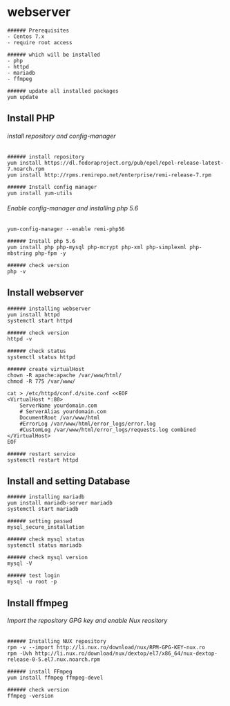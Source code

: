 # webserver

```
###### Prerequisites
- Centos 7.x
- require root access

###### which will be installed
- php 
- httpd 
- mariadb 
- ffmpeg

###### update all installed packages
yum update
```

## Install PHP
###### install repository and config-manager
```
###### install repository
yum install https://dl.fedoraproject.org/pub/epel/epel-release-latest-7.noarch.rpm
yum install http://rpms.remirepo.net/enterprise/remi-release-7.rpm

###### Install config manager
yum install yum-utils
```
###### Enable config-manager and installing php 5.6 
```
yum-config-manager --enable remi-php56

###### Install php 5.6
yum install php php-mysql php-mcrypt php-xml php-simplexml php-mbstring php-fpm -y

###### check version
php -v
```

## Install webserver
```
###### installing webserver
yum install httpd 
systemctl start httpd 

###### check version
httpd -v

###### check status 
systemctl status httpd

###### create virtualHost
chown -R apache:apache /var/www/html/
chmod -R 775 /var/www/

cat > /etc/httpd/conf.d/site.conf <<EOF
<VirtualHost *:80>
    ServerName yourdomain.com
    # ServerAlias yourdomain.com
    DocumentRoot /var/www/html
    #ErrorLog /var/www/html/error_logs/error.log
    #CustomLog /var/www/html/error_logs/requests.log combined
</VirtualHost>
EOF

###### restart service
systemctl restart httpd
```

## Install and setting Database
```
###### installing mariadb 
yum install mariadb-server mariadb
systemctl start mariadb

###### setting passwd 
mysql_secure_installation

###### check mysql status
systemctl status mariadb

###### check mysql version
mysql -V

###### test login
mysql -u root -p
```

## Install ffmpeg
###### Import the repository GPG key and enable Nux reository
```
###### Installing NUX repository 
rpm -v --import http://li.nux.ro/download/nux/RPM-GPG-KEY-nux.ro
rpm -Uvh http://li.nux.ro/download/nux/dextop/el7/x86_64/nux-dextop-release-0-5.el7.nux.noarch.rpm 

###### install FFmpeg
yum install ffmpeg ffmpeg-devel

###### check version
ffmpeg -version
```
